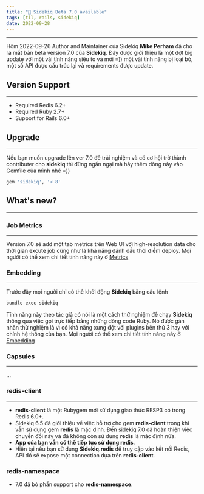 ```yaml
---
title: "🥋 Sidekiq Beta 7.0 available"
tags: [til, rails, sidekiq]
date: 2022-09-28
---
```


---

Hôm 2022-09-26 Author and Maintainer của Sidekiq **Mike Perham** đã cho ra mắt bản beta version 7.0 của **Sidekiq**. Đây được giới thiệu là một đợt big update với một vài tính năng siêu to và mới =)) một vài tính năng bị loại bỏ, một số API được cấu trúc lại và requirements được update.

## Version Support
---
- Required Redis 6.2+
- Required Ruby 2.7+
- Support for Rails 6.0+

## Upgrade
---
Nếu bạn muốn upgrade lên ver 7.0 để trải nghiệm và có cơ hội trở thành contributer cho **sidekiq** thì đừng ngần ngại mà hãy thêm dòng này vào Gemfile của mình nhé =))
```ruby
gem 'sidekiq', '< 8'
```

## What's new?
---

### Job Metrics
---
Version 7.0 sẽ add một tab metrics trên Web UI với high-resolution data cho thời gian excute job cũng như là khả năng đánh dấu thời điểm deploy. 
Mọi người có thể xem chi tiết tính năng này ở [Metrics](https://github.com/mperham/sidekiq/wiki/Metrics) 

### Embedding
---
Trước đây mọi người chỉ có thể khởi động **Sidekiq** bằng câu lệnh 
```sh
bundle exec sidekiq
```
Tính năng này theo tác giả có nói là một cách thử nghiệm để chạy **Sidekiq** thông qua việc gọi trực tiếp bằng những dòng code Ruby. Nó được gán nhãn thử nghiệm là vì có khả năng xung đột với plugins bên thứ 3 hay với chính hệ thống của bạn.
Mọi người có thể xem chi tiết tính năng này ở [Embedding](https://github.com/mperham/sidekiq/wiki/Embedding)

### Capsules
---
...

### redis-client
---
- **redis-client** là một Rubygem mới sử dụng giao thức RESP3 có trong Redis 6.0+.
- Sidekiq 6.5 đã giới thiệu về việc hỗ trợ cho gem **redis-client**  trong khi vẫn sử dụng gem **redis** là mặc định. Đến sidekiq 7.0 đã hoàn thiện việc chuyển đổi này và đã không còn sử dụng **redis** là mặc định nữa.
- **App của bạn vẫn có thể tiếp tục sử dụng redis**. 
- Hiện tại nếu bạn sử dụng **Sidekiq.redis** để truy cập vào kết nối Redis, API đó sẽ expose một connection dựa trên **redis-client**.

### redis-namespace
- 7.0 đã bỏ phần support cho **redis-namespace**. 

